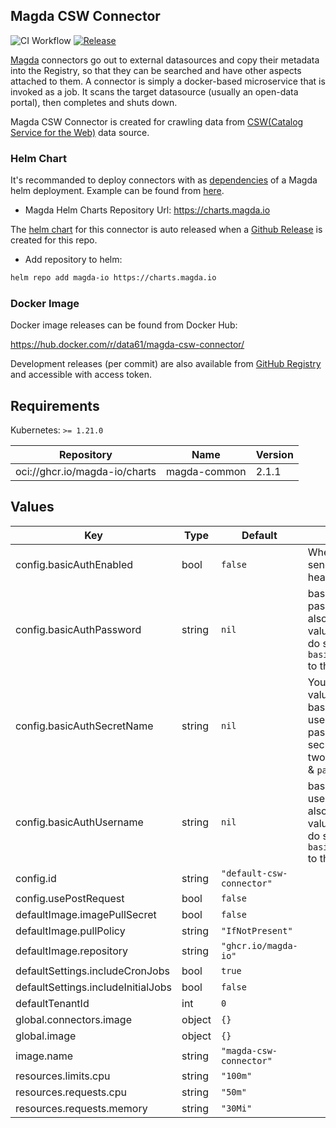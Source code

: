 ## Magda CSW Connector

![CI Workflow](https://github.com/magda-io/magda-csw-connector/workflows/Main%20CI%20Workflow/badge.svg?branch=master) [![Release](https://img.shields.io/github/release/magda-io/magda-csw-connector.svg)](https://github.com/magda-io/magda-csw-connector/releases)

[Magda](https://github.com/magda-io/magda) connectors go out to external datasources and copy their metadata into the Registry, so that they can be searched and have other aspects attached to them. A connector is simply a docker-based microservice that is invoked as a job. It scans the target datasource (usually an open-data portal), then completes and shuts down.

Magda CSW Connector is created for crawling data from [CSW(Catalog Service for the Web)](https://en.wikipedia.org/wiki/Catalogue_Service_for_the_Web) data source.

### Helm Chart

It's recommanded to deploy connectors with as [dependencies](https://helm.sh/docs/topics/chart_best_practices/dependencies/) of a Magda helm deployment. Example can be found from [here](https://github.com/magda-io/magda-config).

-   Magda Helm Charts Repository Url: https://charts.magda.io

The [helm chart](https://helm.sh/docs/topics/charts/) for this connector is auto released when a [Github Release](https://help.github.com/en/github/administering-a-repository/creating-releases) is created for this repo.

-   Add repository to helm:

```bash
helm repo add magda-io https://charts.magda.io
```

### Docker Image

Docker image releases can be found from Docker Hub:

https://hub.docker.com/r/data61/magda-csw-connector/

Development releases (per commit) are also available from [GitHub Registry](https://github.com/magda-io/magda-csw-connector/packages) and accessible with access token.

## Requirements

Kubernetes: `>= 1.21.0`

| Repository | Name | Version |
|------------|------|---------|
| oci://ghcr.io/magda-io/charts | magda-common | 2.1.1 |

## Values

| Key | Type | Default | Description |
|-----|------|---------|-------------|
| config.basicAuthEnabled | bool | `false` | Whether or not to send basic auth header. |
| config.basicAuthPassword | string | `nil` | basic auth password. You can also passing this value via secret. To do so, set `basicAuthSecretName` to the secret name. |
| config.basicAuthSecretName | string | `nil` | You can set this value to supply basic auth username & password. The secret must have two keys: `username` & `password`. |
| config.basicAuthUsername | string | `nil` | basic auth username. You can also passing this value via secret. To do so, set `basicAuthSecretName` to the secret name. |
| config.id | string | `"default-csw-connector"` |  |
| config.usePostRequest | bool | `false` |  |
| defaultImage.imagePullSecret | bool | `false` |  |
| defaultImage.pullPolicy | string | `"IfNotPresent"` |  |
| defaultImage.repository | string | `"ghcr.io/magda-io"` |  |
| defaultSettings.includeCronJobs | bool | `true` |  |
| defaultSettings.includeInitialJobs | bool | `false` |  |
| defaultTenantId | int | `0` |  |
| global.connectors.image | object | `{}` |  |
| global.image | object | `{}` |  |
| image.name | string | `"magda-csw-connector"` |  |
| resources.limits.cpu | string | `"100m"` |  |
| resources.requests.cpu | string | `"50m"` |  |
| resources.requests.memory | string | `"30Mi"` |  |